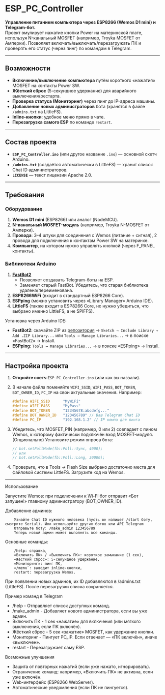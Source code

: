 # ESP_PC_Controller

**Управление питанием компьютера через ESP8266 (Wemos D1 mini) и Telegram-бот.**  
Проект эмулирует нажатие кнопки Power на материнской плате, используя N-канальный MOSFET (например, Troyka MOSFET от Амперки). Позволяет включать/выключать/перезагружать ПК и проверять его статус (через пинг) по командам в Telegram.

---

## Возможности

- **Включение/выключение компьютера** путём короткого «нажатия» MOSFET на контакты Power SW.  
- **Жёсткий сброс** (5-секундное удержание) для аварийного выключения/рестарта.  
- **Проверка статуса (Мониторинг)** через пинг до IP-адреса машины.  
- **Добавление новых администраторов** бота (хранятся в файле `/admins.txt` на LittleFS).  
- **Inline-кнопки**: удобное меню прямо в чате.  
- **Перезагрузка самого ESP** по команде `restart`.  

---

## Состав проекта

- **`ESP_PC_Controller.ino`** (или другое название `.ino`) — основной скетч Arduino.  
- **`/admins.txt`** (создаётся автоматически в LittleFS) — хранит список Chat ID администраторов.  
- **`LICENSE`** — текст лицензии Apache 2.0.

---

## Требования

### Оборудование

1. **Wemos D1 mini** (ESP8266) или аналог (NodeMCU).  
2. **N-канальный MOSFET-модуль** (например, Troyka N-MOSFET от Амперки).  
3. **Провода**: 3–4 штуки для соединения с Wemos (питание + сигнал), 2 провода для подключения к контактам Power SW на материнке.  
4. **Компьютер**, на котором нужно управлять кнопкой (через F_PANEL контакты).  

### Библиотеки Arduino

1. **[FastBot2](https://github.com/GyverLibs/FastBot2)**  
   - Позволяет создавать Telegram-боты на ESP.  
   - Заменяет старый FastBot. Убедитесь, что старая библиотека удалена/переименована.  
2. **ESP8266WiFi** (входит в стандартный ESP8266 Core).  
3. **ESPping** (можно установить через «Library Manager» Arduino IDE).  
4. **LittleFS** (также входит в ESP8266 Core, но нужно убедиться, что выбрано именно LittleFS, а не SPIFFS).  

Установка через Arduino IDE:
- **FastBot2**: скачайте ZIP из [репозитория](https://github.com/GyverLibs/FastBot2) → `Sketch → Include Library → Add .ZIP Library...`
или  `Tools → Manage Libraries...` → в поиске «FastBot2» → Install.
- **ESPping**: `Tools → Manage Libraries...` → в поиске «ESPping» → Install.

---

## Настройка проекта

1. **Откройте скетч** `ESP_PC_Controller.ino` (или как вы назвали).  
2. В начале файла поменяйте `WIFI_SSID`, `WIFI_PASS`, `BOT_TOKEN`, `BOT_OWNER_ID`, `PC_IP` на свои актуальные значения. Например:
   ```cpp
   #define WIFI_SSID      "MyWiFi"
   #define WIFI_PASS      "MyPass"
   #define BOT_TOKEN      "12345678:abcdefg..."
   #define BOT_OWNER_ID   "123456789" // Ваш Telegram Chat ID
   #define PC_IP          "192.168.1.2" // IP компа для пинга
   ```
   
   
3. Убедитесь, что MOSFET_PIN (например, 0 или 2) совпадает с пином Wemos, к которому фактически подключён вход MOSFET-модуля.
(Опционально) Установите режим опроса бота:
   ```cpp
   // bot.setPollMode(fb::Poll::Sync, 4000);
   // или
   // bot.setPollMode(fb::Poll::Long, 30000);
   ```
4. Проверьте, что в Tools → Flash Size выбрано достаточно места для файловой системы LittleFS.
Загрузите код на Wemos.

---

Использование

Запустите Wemos: при подключении к Wi-Fi бот отправит «Бот запущен!» главному администратору (BOT_OWNER_ID).

Добавление админов:

        Узнайте Chat ID нужного человека (пусть он напишет /start боту, смотрите Serial). Или используйте других ботов или API Telegram
        Отправьте боту: /make_admin 123456789
        Теперь новый админ может выполнять все команды.

Основные команды:

        /help: справка,
        «Включить ПК» / «Выключить ПК»: короткое замыкание (1 сек),
        «Жёсткий сброс»: 5-секундное удержание,
        «Мониторинг»: пинг ПК,
        «/menu`: выводит inline-кнопки,
        restart: перезагрузка Wemos.

При появлении новых админов, их ID добавляются в /admins.txt (LittleFS). После перезагрузки списка сохраняется.

Пример команд в Telegram

   - /help - Отправляет список доступных команд.
   - /make_admin <id> - Добавляет нового администратора, если вы уже админ.
   - Включить ПК - 1 сек «нажатие» для включения (или мягкого выключения, если ПК включён).
   - Жёсткий сброс - 5 сек «зажатие» MOSFET, как удержание кнопки.
   - Мониторинг - Пингует PC_IP. Если отвечает — «ПК включён», иначе «выключен».
   - restart - Перезагружает саму ESP.

Возможные улучшения

- Защита от повторных нажатий (если уже нажато, игнорировать).
- Ограничение команд: например, «Включить ПК» не активна, если уже включён.
- Web-интерфейс (ESP8266 WebServer).
- Автоматические уведомления (если ПК не пингуется).
